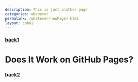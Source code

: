 ```yaml
---
description: This is just another page
categories: whenever
permalink: /whatever/newPage4.html
layout: coba1
---
```


### [back1](../)

# Does It Work on GitHub Pages?

### [back2](../)


